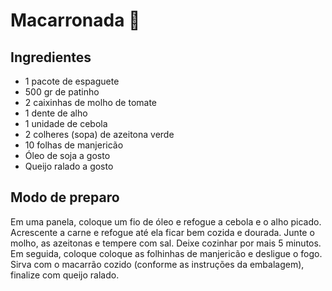 # Macarronada :spaghetti:

## Ingredientes
 - 1 pacote de espaguete
 - 500 gr de patinho
 - 2 caixinhas de molho de tomate
 - 1 dente de alho
 - 1 unidade de cebola
 - 2 colheres (sopa) de azeitona verde
 - 10 folhas de manjericão
 - Óleo de soja a gosto
 - Queijo ralado a gosto
 
## Modo de preparo
Em uma panela, coloque um fio de óleo e refogue a cebola e o alho picado.
Acrescente a carne e refogue até ela ficar bem cozida e dourada.
Junte o molho, as azeitonas e tempere com sal. Deixe cozinhar por mais 5 minutos.
Em seguida, coloque coloque as folhinhas de manjericão e desligue o fogo.
Sirva com o macarrão cozido (conforme as instruções da embalagem), finalize com queijo ralado.



